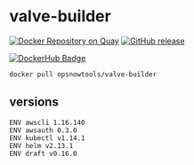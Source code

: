 # valve-builder

[![Docker Repository on Quay](https://quay.io/repository/opsnow-tools/valve-builder/status "Docker Repository on Quay")](https://quay.io/repository/opsnow-tools/valve-builder)
[![GitHub release](https://img.shields.io/github/release/opsnow-tools/valve-builder.svg)](https://github.com/opsnow-tools/valve-builder/releases)

[![DockerHub Badge](http://dockeri.co/image/opsnowtools/valve-builder)](https://hub.docker.com/r/opsnowtools/valve-builder/)

```bash
docker pull opsnowtools/valve-builder
```

## versions

```
ENV awscli 1.16.140
ENV awsauth 0.3.0
ENV kubectl v1.14.1
ENV helm v2.13.1
ENV draft v0.16.0
```
